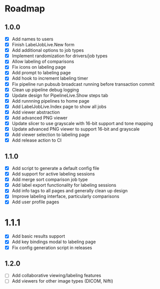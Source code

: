 # Roadmap

## 1.0.0
- [x] Add names to users
- [x] Finish LabelJobLive.New form
- [x] Add additional options to job types
- [x] Implement randomization for drivers/job types
- [x] Allow labeling of comparisons
- [x] Fix icons on labeling page
- [x] Add prompt to labeling page
- [x] Add hook to increment labeling timer
- [x] Fix pipeline run pubsub broadcast running before transaction commit
- [x] Clean up pipeline debug logging
- [x] Update design for PipelineLive.Show steps tab
- [x] Add runnning pipelines to home page
- [x] Add LabelJobLive.Index page to show all jobs
- [x] Add viewer abstraction
- [x] Add advanced PNG viewer
- [x] Update slicer to use grayscale with 16-bit support and tone mapping
- [x] Update advanced PNG viewer to support 16-bit and grayscale
- [x] Add viewer selection to labeling page
- [x] Add release action to CI

## 1.1.0
- [x] Add script to generate a default config file
- [x] Add support for active labeling sessions
- [x] Add merge sort comparison job type
- [x] Add label export functionality for labeling sessions
- [x] Add info tags to all pages and generally clean up design
- [x] Improve labeling interface, particularly comparisons
- [x] Add user profile pages

# 1.1.1
- [x] Add basic results support
- [x] Add key bindings modal to labeling page
- [x] Fix config generation script in releases

## 1.2.0
- [ ] Add collaborative viewing/labeling features
- [ ] Add viewers for other image types (DICOM, Nifti)
